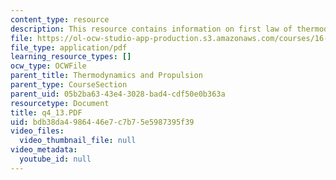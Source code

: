 ```yaml
---
content_type: resource
description: This resource contains information on first law of thermodynamics.
file: https://ol-ocw-studio-app-production.s3.amazonaws.com/courses/16-01-unified-engineering-i-ii-iii-iv-fall-2005-spring-2006/bdb38da4986446e7c7b75e5987395f39_q4_13.PDF
file_type: application/pdf
learning_resource_types: []
ocw_type: OCWFile
parent_title: Thermodynamics and Propulsion
parent_type: CourseSection
parent_uid: 05b2ba63-43e4-3028-bad4-cdf50e0b363a
resourcetype: Document
title: q4_13.PDF
uid: bdb38da4-9864-46e7-c7b7-5e5987395f39
video_files:
  video_thumbnail_file: null
video_metadata:
  youtube_id: null
---
```

